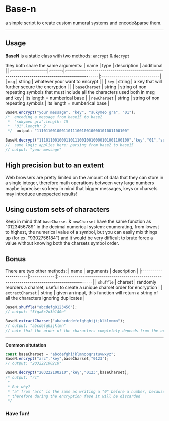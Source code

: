 # Base-n
a simple script to create custom numeral systems and encode&amp;parse them.

---

## Usage
**BaseN** is a static class with two methods: ```encrypt``` & ```decrypt```

they both share the same arguments:
| name              |  type  | description                                                                                   | additional                   |
|:------------------|:------:|:----------------------------------------------------------------------------------------------|:-----------------------------|
| ```msg```         | string | whatever your want to encrypt                                                                 |                              |
| ```key```         | string | a key that will further secure the encryption                                                 |                              |
| ```baseCharset``` | string | string of non repeating symbols that must include all the characters used both in msg and key | its length = numberical base |
| ```newCharset```  | string | string of non repeating symbols                                                               | its length = numberical base |

```js
BaseN.encrypt("your message", "key", "sukymeo gra", "01");
/*  encoding a message from base15 to base2
 *  "sukymeo gra".length: 15
 *  "01".length: 2
 */  output: "1110110010001101110010010000101001100100"

BaseN.decrypt("1110110010001101110010010000101001100100","key","01","sukymeo gra");
//  same logic applies here: parsing from base2 to base15
// output: "your message"
```



## High precision but to an extent
Web browsers are pretty limited on the amount of data that they can store in a single integer, therefore math operations between very large numbers maybe inprecise: so keep in mind that bigger messages, keys or charsets may introduce unexpected results!

## Using custom sets of characters
Keep in mind that ```baseCharset``` & ```newCharset``` have the same function as "0123456789" in the decimal numerical system: enumerating, from lowest to highest, the numerical value of a symbol, but you can easily mix things up (for ex. "9302756184") and it would be very difficult to brute force a value without knowing both the charsets symbol order.

## Bonus
There are two other methods:
| name                 | arguments    | description                                                                                   |
|:---------------------|:------------:|:----------------------------------------------------------------------------------------------|
| ```shuffle```        | charset      | randomly reorders a charset, useful to create a unique charset order for encryption           |
| ```extractCharset``` | string       | given an input, this function will return a string of all the characters ignoring duplicates  |
```js
BaseN.shuffle("abcdefg0123456");
// output: "5fga6c2d3b140e"

BaseN.extractCharset("ababcdcdefefghghijijklklmnmn");
// output: "abcdefghijklmn"
// note that the order of the characters completely depends from the order of apparition of the symbols in the input string
```
---

**Common situtation**
```js
const baseCharset = "abcdefghijklmnopqrstuvwxyz";
BaseN.encrypt("arc","key",baseCharset,"0123");
// output: "203222100210"

BaseN.decrypt("203222100210","key","0123",baseCharset);
/* output: "rc"
 *
 * But why?
 * "a" from "arc" is the same as writing a "0" before a number, because in our baseCharset it's actually the first symbol
 * therefore during the encryption fase it will be discarded
 */
```

### Have fun!
